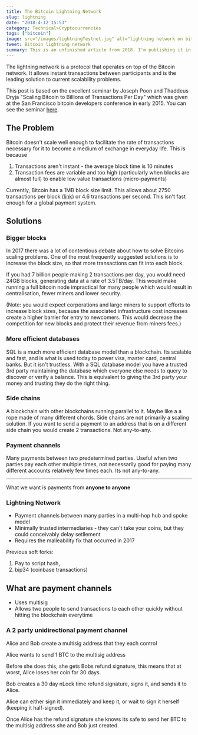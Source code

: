 ```yaml
---
title: The Bitcoin Lightning Network
slug: lightning
date: "2018-4-12 15:53"
category: Technical>Cryptocurrencies
tags: ["bitcoin"]
image: src="/images/lightningTestnet.jpg" alt="lightning network on bitcoin testate"
tweet: Bitcoin lightning network
summary: This is an unfinished article from 2018. I'm publishing it in 2021 because it has a few ideas I'd like to be able to refer to in future.
---
```


The lightning network is a protocol that operates on top of the Bitcoin network. It allows instant transactions between participants and is the leading solution to current scalability problems.

This post is based on the excellent seminar by Joseph Poon and Thaddeus Dryja "Scaling Bitcoin to Billions of Transactions Per Day" which was given at the San Francisco bitcoin developers conference in early 2015. You can see the seminar [here](https://youtu.be/8zVzw912wPo).

## The Problem

Bitcoin doesn't scale well enough to facilitate the rate of transactions necessary for it to become a medium of exchange in everyday life. This is because

1. Transactions aren't instant - the average block time is 10 minutes
2. Transaction fees are variable and too high (particularly when blocks are almost full) to enable low value transactions (micro-payments)

Currently, Bitcoin has a 1MB block size limit. This allows about 2750 transactions per block [(link)](https://blockchain.info/charts/n-transactions-per-block) or 4.6 transactions per second. This isn't fast enough for a global payment system.

## Solutions

### Bigger blocks

In 2017 there was a lot of contentious debate about how to solve Bitcoins scaling problems. One of the most frequently suggested solutions is to increase the block size, so that more transactions can fit into each block.

If you had 7 billion people making 2 transactions per day, you would need 24GB blocks, generating data at a rate of 3.5TB/day. This would make running a full bitcoin node impractical for many people which would result in centralisation, fewer miners and lower security.

(Note: you would expect corporations and large miners to support efforts to increase block sizes, because the associated infrastructure cost increases create a higher barrier for entry to newcomers. This would decrease the competition for new blocks and protect their revenue from miners fees.)

### More efficient databases

SQL is a much more efficient database model than a blockchain. Its scalable and fast, and is what is used today to power visa, master card, central banks. But it isn't trustless. With a SQL database model you have a trusted 3rd party maintaining the database which everyone else needs to query to discover or verify a balance. This is equivalent to giving the 3rd party your money and trusting they do the right thing.

### Side chains

A blockchain with other blockchains running parallel to it. Maybe like a a rope made of many different chords. Side chains are not primarily a scaling solution. If you want to send a payment to an address that is on a different side chain you would create 2 transactions. Not any-to-any.

### Payment channels

Many payments between two predetermined parties. Useful when two parties pay each other multiple times, not necessarily good for paying many different accounts relatively few times each. Its not any-to-any.

---

What we want is payments from **anyone to anyone**

### Lightning Network

- Payment channels between many parties in a multi-hop hub and spoke model
- Minimally trusted intermediaries - they can't take your coins, but they could conceivably delay setllement
- Requires the malleability fix that occurred in 2017

Previous soft forks:

1. Pay to script hash,
2. bip34 (coinbase transactions)

## What are payment channels

- Uses multisig
- Allows two people to send transactions to each other quickly without hitting the blockchain everytime

### A 2 party unidirectional payment channel

Alice and Bob create a multisig address that they each control

Alice wants to send 1 BTC to the multisig address

Before she does this, she gets Bobs refund signature, this means that at worst, Alice loses her coin for 30 days.

Bob creates a 30 day nLock time refund signature, signs it, and sends it to Alice.

Alice can either sign it immediately and keep it, or wait to sign it herself (keeping it half-signed).

Once Alice has the refund signature she knows its safe to send her BTC to the multisig address she and Bob just created.
